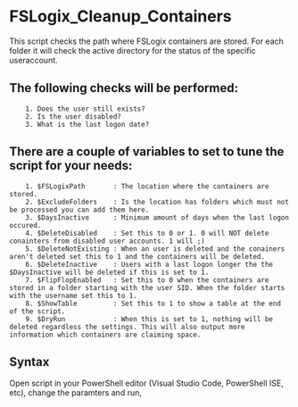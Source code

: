 # FSLogix_Cleanup_Containers

This script checks the path where FSLogix containers are stored. For each folder it will check the active directory for the status of the specific useraccount.

## The following checks will be performed: 

        1. Does the user still exists? 
        2. Is the user disabled? 
        3. What is the last logon date? 

## There are a couple of variables to set to tune the script for your needs: 
      
        1. $FSLogixPath       : The location where the containers are stored.
        2. $ExcludeFolders    : Is the location has folders which must not be processed you can add them here.
        3. $DaysInactive      : Minimum amount of days when the last logon occured.
        4. $DeleteDisabled    : Set this to 0 or 1. 0 will NOT delete conainters from disabled user accounts. 1 will ;) 
        5. $DeleteNotExisting : When an user is deleted and the conainers aren't deleted set this to 1 and the containers will be deleted.
        6. $DeleteInactive    : Users with a last logon longer the the $DaysInactive will be deleted if this is set to 1. 
        7. $FlipFlopEnabled   : Set this to 0 when the containers are stored in a folder starting with the user SID. When the folder starts with the username set this to 1.
        8. $ShowTable         : Set this to 1 to show a table at the end of the script. 
        9. $DryRun            : When this is set to 1, nothing will be deleted regardless the settings. This will also output more information which containers are claiming space.
        
## Syntax

Open script in your PowerShell editor (Visual Studio Code, PowerShell ISE, etc), change the paramters and run, 
